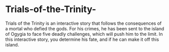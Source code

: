 # Trials-of-the-Trinity-
Trials of the Trinity is an interactive story that follows the consequences of a mortal who defied the gods. For his crimes, he has been sent to the island of Ogygia to face five deadly challenges, which will push him to the limit. In this interactive story, you determine his fate, and if he can make it off this island.
